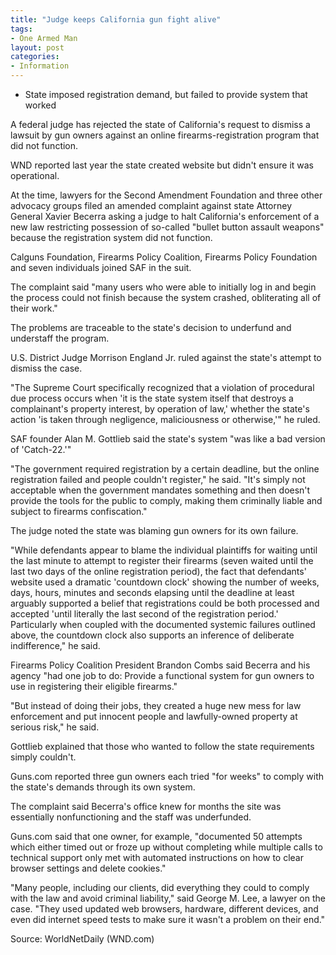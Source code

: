 ```yaml
---
title: "Judge keeps California gun fight alive"
tags:
- One Armed Man
layout: post
categories:
- Information
---
```


- State imposed registration demand, but failed to provide system that worked

A federal judge has rejected the state of California's request to dismiss a lawsuit by gun owners against an online firearms-registration program that did not function.

WND reported last year the state created website but didn't ensure it was operational.

At the time, lawyers for the Second Amendment Foundation and three other advocacy groups filed an amended complaint against state Attorney General Xavier Becerra asking a judge to halt California's enforcement of a new law restricting possession of so-called "bullet button assault weapons" because the registration system did not function.

Calguns Foundation, Firearms Policy Coalition, Firearms Policy Foundation and seven individuals joined SAF in the suit.

The complaint said "many users who were able to initially log in and begin the process could not finish because the system crashed, obliterating all of their work."

The problems are traceable to the state's decision to underfund and understaff the program.

U.S. District Judge Morrison England Jr. ruled against the state's attempt to dismiss the case.

"The Supreme Court specifically recognized that a violation of procedural due process occurs when 'it is the state system itself that destroys a complainant's property interest, by operation of law,' whether the state's action 'is taken through negligence, maliciousness or otherwise,'" he ruled.

SAF founder Alan M. Gottlieb said the state's system "was like a bad version of 'Catch-22.'"

"The government required registration by a certain deadline, but the online registration failed and people couldn't register," he said. "It's simply not acceptable when the government mandates something and then doesn't provide the tools for the public to comply, making them criminally liable and subject to firearms confiscation."

The judge noted the state was blaming gun owners for its own failure.

"While defendants appear to blame the individual plaintiffs for waiting until the last minute to attempt to register their firearms (seven waited until the last two days of the online registration period), the fact that defendants' website used a dramatic 'countdown clock' showing the number of weeks, days, hours, minutes and seconds elapsing until the deadline at least arguably supported a belief that registrations could be both processed and accepted 'until literally the last second of the registration period.' Particularly when coupled with the documented systemic failures outlined above, the countdown clock also supports an inference of deliberate indifference," he said.

Firearms Policy Coalition President Brandon Combs said Becerra and his agency "had one job to do: Provide a functional system for gun owners to use in registering their eligible firearms."

"But instead of doing their jobs, they created a huge new mess for law enforcement and put innocent people and lawfully-owned property at serious risk," he said.

Gottlieb explained that those who wanted to follow the state requirements simply couldn't.

Guns.com reported three gun owners each tried "for weeks" to comply with the state's demands through its own system.

The complaint said Becerra's office knew for months the site was essentially nonfunctioning and the staff was underfunded.

Guns.com said that one owner, for example, "documented 50 attempts which either timed out or froze up without completing while multiple calls to technical support only met with automated instructions on how to clear browser settings and delete cookies."

"Many people, including our clients, did everything they could to comply with the law and avoid criminal liability," said George M. Lee, a lawyer on the case. "They used updated web browsers, hardware, different devices, and even did internet speed tests to make sure it wasn't a problem on their end."

Source: WorldNetDaily (WND.com)
